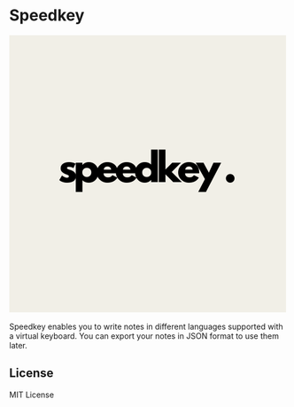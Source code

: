 # Speedkey

![Speedkey Logo](logo.png)

Speedkey enables you to write notes in different languages supported with a virtual keyboard. You can export your notes in JSON format to use them later.




## License
MIT License
